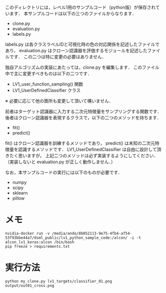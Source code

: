 このディレクトリには，レベル1用のサンプルコード（python版）が保存されています．
本サンプルコードは以下の三つのファイルからなります．

 - clone.py
 - evaluation.py
 - labels.py

labels.py は各クラスラベルIDと可視化時の色の対応関係を記述したファイルであり，
evaluation.py はクローン認識器を評価するモジュールを記述したファイルです．
この二つは特に変更の必要はありません．

独自アルゴリズムの実装にあたっては，clone.py を編集します．
このファイル中で主に変更すべきものは以下の二つです．

 - LV1_user_function_sampling() 関数
 - LV1_UserDefinedClassifier クラス

 ※ 必要に応じて他の箇所も変更して頂いて構いません．

前者はターゲット認識器に入力する二次元特徴量をサンプリングする関数です．
後者はクローン認識器を表現するクラスで，以下の二つのメソッドを持ちます．

 - fit()
 - predict()

fit() はクローン認識器を訓練するメソッドであり，
predict() は未知の二次元特徴量を認識するメソッドです．
LV1_UserDefinedClassifier は自由に設計して頂きたく思いますが，
上記二つのメソッドは必ず実装するようにしてください．
（実装しないと evaluation.py が正しく動作しません．）

なお，本サンプルコードの実行には以下のものが必要です．

 - numpy
 - scipy
 - sklearn
 - pillow


# メモ

```
nvidia-docker run -v /media/ando/8b052113-9e75-4fb4-af54-53f93bbe44a7/dsml_public/lv1_python_sample_code:/alcon/ -i -t alcon_lv1_keras:alcon /bin/bash
pip freeze > requirements.txt
```

# 実行方法

```
python my_clone.py lv1_targets/classifier_01.png output/out01_cross.png
```


